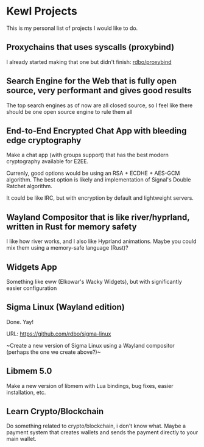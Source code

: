# Kewl Projects
This is my personal list of projects I would like to do.

## Proxychains that uses syscalls (proxybind)
I already started making that one but didn't finish: [rdbo/proxybind](https://github.com/rdbo/proxybind)

## Search Engine for the Web that is fully open source, very performant and gives good results
The top search engines as of now are all closed source, so I feel like there should be one open source engine to rule them all

## End-to-End Encrypted Chat App with bleeding edge cryptography
Make a chat app (with groups support) that has the best modern cryptography available for E2EE.

Currenly, good options would be using an RSA + ECDHE + AES-GCM algorithm. The best option is likely and implementation of Signal's Double Ratchet algorithm.

It could be like IRC, but with encryption by default and lightweight servers.

## Wayland Compositor that is like river/hyprland, written in Rust for memory safety
I like how river works, and I also like Hyprland animations. Maybe you could mix them using a memory-safe language (Rust)?

## Widgets App
Something like eww (Elkowar's Wacky Widgets), but with significantly easier configuration

## Sigma Linux (Wayland edition)
Done. Yay!

URL: https://github.com/rdbo/sigma-linux

~Create a new version of Sigma Linux using a Wayland compositor (perhaps the one we create above?)~

## Libmem 5.0
Make a new version of libmem with Lua bindings, bug fixes, easier installation, etc.

## Learn Crypto/Blockchain
Do something related to crypto/blockchain, i don't know what. Maybe a payment system that creates wallets and sends the payment directly to your main wallet.
